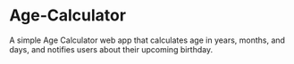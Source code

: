 # Age-Calculator
A simple Age Calculator web app that calculates age in years, months, and days, and notifies users about their upcoming birthday.
